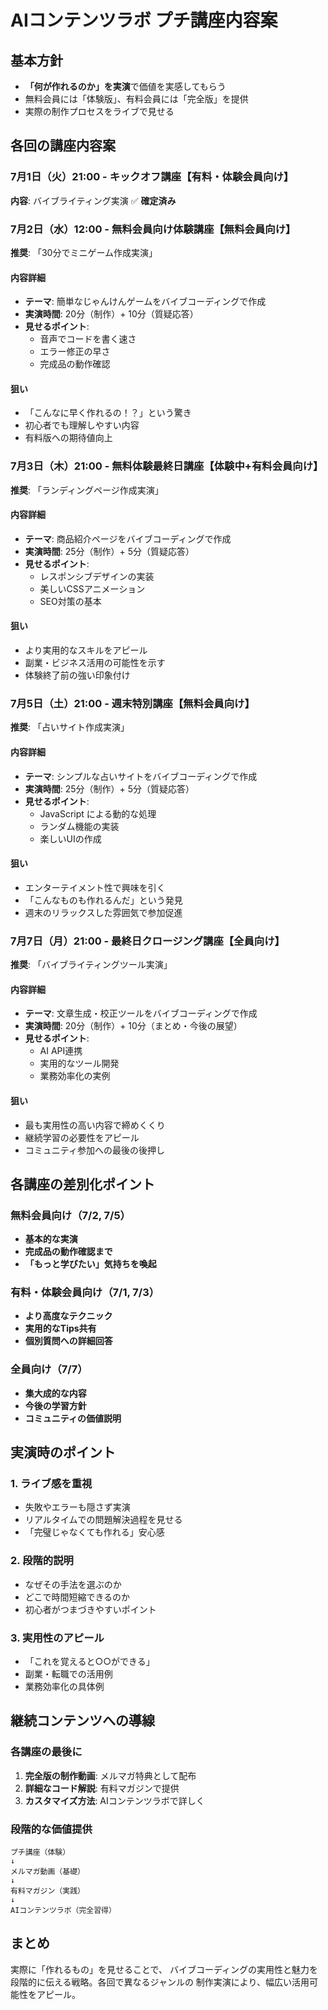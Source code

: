 # AIコンテンツラボ プチ講座内容案

## 基本方針
- **「何が作れるのか」を実演**で価値を実感してもらう
- 無料会員には「体験版」、有料会員には「完全版」を提供
- 実際の制作プロセスをライブで見せる

## 各回の講座内容案

### 7月1日（火）21:00 - キックオフ講座【有料・体験会員向け】
**内容**: バイブライティング実演 ✅ **確定済み**

### 7月2日（水）12:00 - 無料会員向け体験講座【無料会員向け】
**推奨**: 「30分でミニゲーム作成実演」

#### 内容詳細
- **テーマ**: 簡単なじゃんけんゲームをバイブコーディングで作成
- **実演時間**: 20分（制作）+ 10分（質疑応答）
- **見せるポイント**:
  - 音声でコードを書く速さ
  - エラー修正の早さ
  - 完成品の動作確認

#### 狙い
- 「こんなに早く作れるの！？」という驚き
- 初心者でも理解しやすい内容
- 有料版への期待値向上

### 7月3日（木）21:00 - 無料体験最終日講座【体験中+有料会員向け】
**推奨**: 「ランディングページ作成実演」

#### 内容詳細
- **テーマ**: 商品紹介ページをバイブコーディングで作成
- **実演時間**: 25分（制作）+ 5分（質疑応答）
- **見せるポイント**:
  - レスポンシブデザインの実装
  - 美しいCSSアニメーション
  - SEO対策の基本

#### 狙い
- より実用的なスキルをアピール
- 副業・ビジネス活用の可能性を示す
- 体験終了前の強い印象付け

### 7月5日（土）21:00 - 週末特別講座【無料会員向け】
**推奨**: 「占いサイト作成実演」

#### 内容詳細
- **テーマ**: シンプルな占いサイトをバイブコーディングで作成
- **実演時間**: 25分（制作）+ 5分（質疑応答）
- **見せるポイント**:
  - JavaScript による動的な処理
  - ランダム機能の実装
  - 楽しいUIの作成

#### 狙い
- エンターテイメント性で興味を引く
- 「こんなものも作れるんだ」という発見
- 週末のリラックスした雰囲気で参加促進

### 7月7日（月）21:00 - 最終日クロージング講座【全員向け】
**推奨**: 「バイブライティングツール実演」

#### 内容詳細
- **テーマ**: 文章生成・校正ツールをバイブコーディングで作成
- **実演時間**: 20分（制作）+ 10分（まとめ・今後の展望）
- **見せるポイント**:
  - AI API連携
  - 実用的なツール開発
  - 業務効率化の実例

#### 狙い
- 最も実用性の高い内容で締めくくり
- 継続学習の必要性をアピール
- コミュニティ参加への最後の後押し

## 各講座の差別化ポイント

### 無料会員向け（7/2, 7/5）
- **基本的な実演**
- **完成品の動作確認まで**
- **「もっと学びたい」気持ちを喚起**

### 有料・体験会員向け（7/1, 7/3）
- **より高度なテクニック**
- **実用的なTips共有**
- **個別質問への詳細回答**

### 全員向け（7/7）
- **集大成的な内容**
- **今後の学習方針**
- **コミュニティの価値説明**

## 実演時のポイント

### 1. ライブ感を重視
- 失敗やエラーも隠さず実演
- リアルタイムでの問題解決過程を見せる
- 「完璧じゃなくても作れる」安心感

### 2. 段階的説明
- なぜその手法を選ぶのか
- どこで時間短縮できるのか
- 初心者がつまづきやすいポイント

### 3. 実用性のアピール
- 「これを覚えると○○ができる」
- 副業・転職での活用例
- 業務効率化の具体例

## 継続コンテンツへの導線

### 各講座の最後に
1. **完全版の制作動画**: メルマガ特典として配布
2. **詳細なコード解説**: 有料マガジンで提供
3. **カスタマイズ方法**: AIコンテンツラボで詳しく

### 段階的な価値提供
```
プチ講座（体験）
↓
メルマガ動画（基礎）
↓  
有料マガジン（実践）
↓
AIコンテンツラボ（完全習得）
```

## まとめ
実際に「作れるもの」を見せることで、
バイブコーディングの実用性と魅力を
段階的に伝える戦略。各回で異なるジャンルの
制作実演により、幅広い活用可能性をアピール。